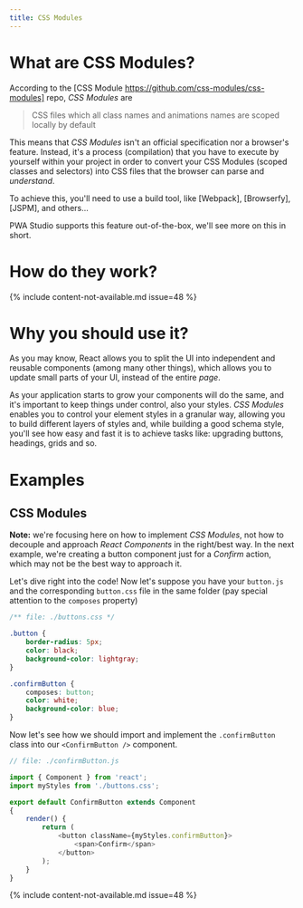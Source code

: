```yaml
---
title: CSS Modules
---
```


# What are CSS Modules?
According to the [CSS Module https://github.com/css-modules/css-modules] repo, _CSS Modules_ are
> CSS files which all class names and animations names are scoped locally by default

This means that _CSS Modules_ isn't an official specification nor a browser's feature. Instead, it's a process (compilation) that you have to execute by yourself within your project in order to convert your CSS Modules (scoped classes and selectors) into CSS files that the browser can parse and _understand_.

To achieve this, you'll need to use a build tool, like [Webpack], [Browserfy], [JSPM], and others...

PWA Studio supports this feature out-of-the-box, we'll see more on this in short.

# How do they work?
{% include content-not-available.md issue=48 %}

# Why you should use it?
As you may know, React allows you to split the UI into independent and reusable components (among many other things), which allows you to update small parts of your UI, instead of the entire _page_.

As your application starts to grow your components will do the same, and it's important to keep things under control, also your styles.
_CSS Modules_ enables you to control your element styles in a granular way, allowing you to build different layers of styles and, while building a good schema style, you'll see how easy and fast it is to achieve tasks like: upgrading buttons, headings, grids and so.

# Examples
## CSS Modules
**Note:** we're focusing here on how to implement _CSS Modules_, not how to decouple and approach _React Components_ in the right/best way. In the next example, we're creating a button component just for a _Confirm_ action, which may not be the best way to approach it.

Let's dive right into the code!
Now let's suppose you have your `button.js` and the corresponding `button.css` file in the same folder (pay special attention to the `composes` property)

```css
/** file: ./buttons.css */

.button {
    border-radius: 5px;
    color: black;
    background-color: lightgray;
}

.confirmButton {
    composes: button;
    color: white;
    background-color: blue;
}
```

Now let's see how we should import and implement the `.confirmButton` class into our `<ConfirmButton />` component.
```javascript
// file: ./confirmButton.js

import { Component } from 'react';
import myStyles from './buttons.css';

export default ConfirmButton extends Component
{
    render() {
        return (
            <button className={myStyles.confirmButton}>
                <span>Confirm</span>
            </button>
        );
    }
}
```

{% include content-not-available.md issue=48 %}
